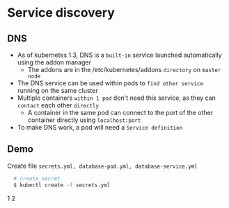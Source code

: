 # Service discovery

## DNS
- As of kubernetes 1.3, DNS is a `built-in` service launched automatically using the addon manager
  - The addons are in the /etc/kubernetes/addons `directory` on `master node`
- The DNS service can be used within pods to `find other service` running on the same cluster
- Multiple containers `within 1 pod` don't need this service, as they can `contact` each other `directly`
  - A container in the same pod can connect to the port of the other container directly using `localhost:port`
- To make DNS work, a pod will need a `Service definition`

## Demo
Create file `secrets.yml, database-pod.yml, database-service.yml`

```bash
  # create secret
  $ kubectl create -f secrets.yml
```
1
2
